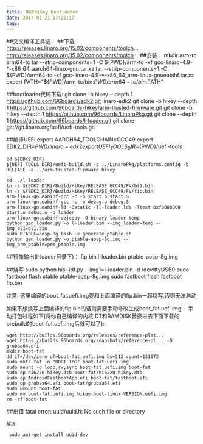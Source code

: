 ```yaml
---
title: 编译hikey bootloader
date: 2017-01-21 17:20:17
tags:
---
```



##交叉编译工具链：
##下载：
	http://releases.linaro.org/15.02/components/toolch...
	http://releases.linaro.org/15.02/components/toolch...
##安装：
	mkdir arm-tc arm64-tc
	tar --strip-components=1 -C ${PWD}/arm-tc -xf gcc-linaro-4.9-*-x86_64_aarch64-linux-gnu.tar.xz
	tar --strip-components=1 -C ${PWD}/arm64-tc -xf gcc-linaro-4.9-*-x86_64_arm-linux-gnueabihf.tar.xz
	export PATH="${PWD}/arm-tc/bin:${PWD}/arm64-tc/bin:$PATH"

##bootloader代码下载:
	git clone -b hikey --depth 1 https://github.com/96boards/edk2.git linaro-edk2
	git clone -b hikey --depth 1 https://github.com/96boards-hikey/arm-trusted-firmware.git
	git clone -b hikey --depth 1 https://github.com/96boards/LinaroPkg.git
	git clone --depth 1 https://github.com/96boards/l-loader.git
	git clone git://git.linaro.org/uefi/uefi-tools.git

##编译UEFI
	export AARCH64_TOOLCHAIN=GCC49
	export EDK2_DIR=${PWD}/linaro-edk2
	export UEFI_TOOLS_DIR=${PWD}/uefi-tools
	
	cd ${EDK2_DIR}
	${UEFI_TOOLS_DIR}/uefi-build.sh -c ../LinaroPkg/platforms.config -b RELEASE -a ../arm-trusted-firmware hikey
	
	cd ../l-loader
	ln -s ${EDK2_DIR}/Build/HiKey/RELEASE_GCC49/FV/bl1.bin
	ln -s ${EDK2_DIR}/Build/HiKey/RELEASE_GCC49/FV/fip.bin
	arm-linux-gnueabihf-gcc -c -o start.o start.S
	arm-linux-gnueabihf-gcc -c -o debug.o debug.S
	arm-linux-gnueabihf-ld -Bstatic -Tl-loader.lds -Ttext 0xf9800800 start.o debug.o -o loader
	arm-linux-gnueabihf-objcopy -O binary loader temp
	python gen_loader.py -o l-loader.bin --img_loader=temp --img_bl1=bl1.bin
	sudo PTABLE=aosp-8g bash -x generate_ptable.sh
	python gen_loader.py -o ptable-aosp-8g.img --img_prm_ptable=prm_ptable.img

##镜像输出(l-loader目录下)：
fip.bin l-loader.bin ptable-aosp-8g.img

##烧写
	sudo python hisi-idt.py --img1=l-loader.bin -d /dev/ttyUSB0
	sudo fastboot flash ptable ptable-aosp-8g.img
	sudo fastboot flash fastboot fip.bin


注意:
这里编译的boot_fat.uefi.img要和上面编译的fip.bin一起烧写,否则无法启动

如果不想烧写上面编译的fip.bin的话则需要手动修改生成boot_fat.uefi.img：
手动打包过程如下(将你自己编译的内核,DT和RAMDISK替换进去下面下载的prebuild的boot_fat.uefi.img后就可以了):

	wget http://builds.96boards.org/releases/reference-plat...
	wget https://builds.96boards.org/snapshots/reference-pl... -O grubaa64.efi
	mkdir boot-fat
	dd if=/dev/zero of=boot-fat.uefi.img bs=512 count=131072
	sudo mkfs.fat -n "BOOT IMG" boot-fat.uefi.img
	sudo mount -o loop,rw,sync boot-fat.uefi.img boot-fat
	sudo cp hi6220-hikey.dtb boot-fat/hi6220-hikey.dtb
	sudo cp AndroidFastbootApp.efi boot-fat/fastboot.efi
	sudo cp grubaa64.efi boot-fat/grubaa64.efi
	sudo umount boot-fat
	sudo mv boot-fat.uefi.img hikey-boot-linux-VERSION.uefi.img
	rm -rf boot-fat


##出错 fatal error: uuid/uuid.h: No such file or directory


	解决
	
	 sudo apt-get install uuid-dev